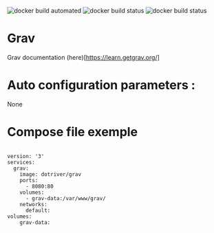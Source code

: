 ![docker build automated](https://img.shields.io/docker/cloud/automated/dotriver/grav)
![docker build status](https://img.shields.io/docker/cloud/build/dotriver/grav)
![docker build status](https://img.shields.io/docker/cloud/pulls/dotriver/grav)

# Grav

Grav documentation (here)[https://learn.getgrav.org/]

# Auto configuration parameters :

None

# Compose file exemple

```

version: '3'
services:
  grav:
    image: dotriver/grav
    ports:
      - 8080:80
    volumes:
      - grav-data:/var/www/grav/
    networks:
      default:
volumes:
    grav-data:

```